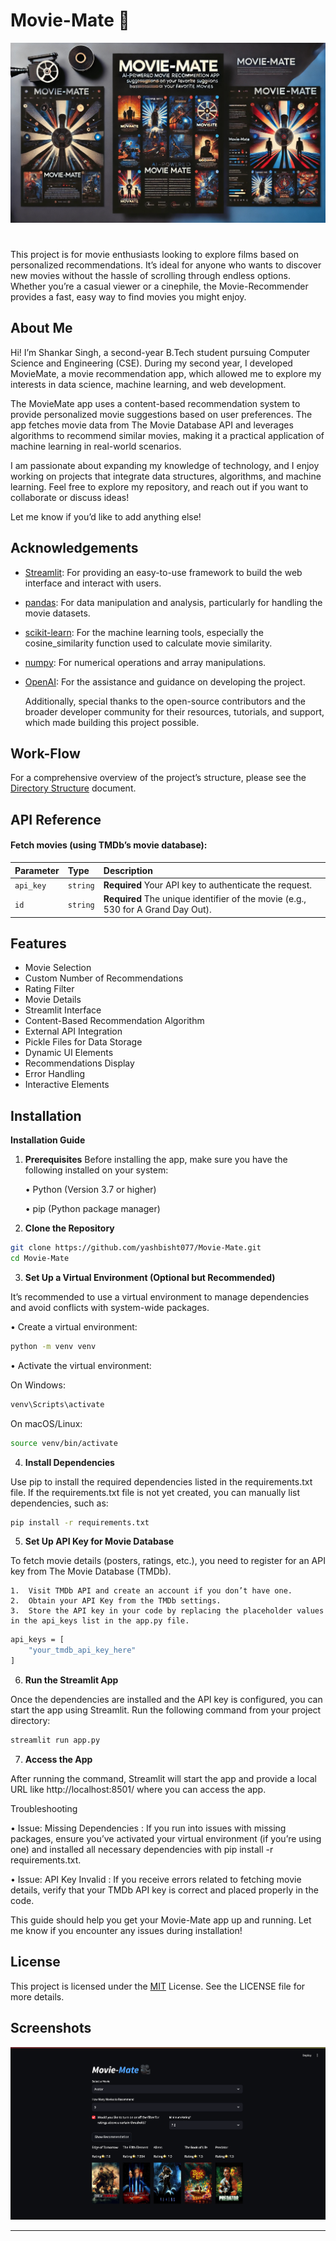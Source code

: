 # Movie-Mate 🎥
![preview](https://github.com/yashbisht077/Movie-Mate/blob/main/utils/image.jpeg?raw=true)
#

This project is for movie enthusiasts looking to explore films based on personalized recommendations. It’s ideal for anyone who wants to discover new movies without the hassle of scrolling through endless options. Whether you’re a casual viewer or a cinephile, the Movie-Recommender provides a fast, easy way to find movies you might enjoy.

## About Me
Hi! I’m Shankar Singh, a second-year B.Tech student pursuing Computer Science and Engineering (CSE). During my second year, I developed MovieMate, a movie recommendation app, which allowed me to explore my interests in data science, machine learning, and web development.

The MovieMate app uses a content-based recommendation system to provide personalized movie suggestions based on user preferences. The app fetches movie data from The Movie Database API and leverages algorithms to recommend similar movies, making it a practical application of machine learning in real-world scenarios.

I am passionate about expanding my knowledge of technology, and I enjoy working on projects that integrate data structures, algorithms, and machine learning. Feel free to explore my repository, and reach out if you want to collaborate or discuss ideas!

Let me know if you’d like to add anything else!
## Acknowledgements

 - [Streamlit](https://streamlit.io/):
    For providing an easy-to-use framework to build the web interface and interact with users.
 - [pandas](https://pandas.pydata.org/):
    For data manipulation and analysis, particularly for handling the movie datasets.
 - [scikit-learn](https://scikit-learn.org/stable/):
    For the machine learning tools, especially the cosine_similarity function used to calculate movie similarity.
 - [numpy](https://numpy.org/):
    For numerical operations and array manipulations.
 - [OpenAI](https://openai.com/):
    For the assistance and guidance on developing the project.

    Additionally, special thanks to the open-source contributors and the broader developer community for their resources, tutorials, and support, which made building this project possible.

## Work-Flow
For a comprehensive overview of the project’s structure, please see the [Directory Structure](https://github.com/yashbisht077/Movie-Mate/blob/main/utils/Work-Flow.md) document.

## API Reference

#### Fetch movies (using TMDb’s movie database):


| Parameter | Type     | Description                |
| :-------- | :------- | :------------------------- |
| `api_key` | `string` | **Required** Your API key to authenticate the request. |
| `id` | `string` | **Required** The unique identifier of the movie (e.g., 530 for A Grand Day Out). |





## Features

- Movie Selection
- Custom Number of Recommendations
- Rating Filter
- Movie Details
- Streamlit Interface
- Content-Based Recommendation Algorithm
- External API Integration
- Pickle Files for Data Storage
- Dynamic UI Elements
- Recommendations Display
- Error Handling
- Interactive Elements


## Installation

**Installation Guide**

1. **Prerequisites**
Before installing the app, make sure you have the following installed on your system:

    •	Python (Version 3.7 or higher)

    •	pip (Python package manager)


2. **Clone the Repository**
```bash
git clone https://github.com/yashbisht077/Movie-Mate.git
cd Movie-Mate
```
3. **Set Up a Virtual Environment (Optional but Recommended)**

It’s recommended to use a virtual environment to manage dependencies and avoid conflicts with system-wide packages.

•	Create a virtual environment:
```bash
python -m venv venv
```
•	Activate the virtual environment:

On Windows:
```bash
venv\Scripts\activate
```
On macOS/Linux:
```bash
source venv/bin/activate
```

4. **Install Dependencies**

Use pip to install the required dependencies listed in the requirements.txt file. If the requirements.txt file is not yet created, you can manually list dependencies, such as:
```bash
pip install -r requirements.txt
```
5. **Set Up API Key for Movie Database**

To fetch movie details (posters, ratings, etc.), you need to register for an API key from The Movie Database (TMDb).

    1.	Visit TMDb API and create an account if you don’t have one.
    2.	Obtain your API Key from the TMDb settings.
    3.	Store the API key in your code by replacing the placeholder values in the api_keys list in the app.py file.
```bash
api_keys = [
    "your_tmdb_api_key_here"
]
```
6. **Run the Streamlit App**

Once the dependencies are installed and the API key is configured, you can start the app using Streamlit. Run the following command from your project directory:
```bash
streamlit run app.py
```
7. **Access the App**

After running the command, Streamlit will start the app and provide a local URL like http://localhost:8501/ where you can access the app.

Troubleshooting

•	Issue: Missing Dependencies :
If you run into issues with missing packages, ensure you’ve activated your virtual environment (if you’re using one) and installed all necessary dependencies with pip install -r requirements.txt.

•	Issue: API Key Invalid :
If you receive errors related to fetching movie details, verify that your TMDb API key is correct and placed properly in the code.

This guide should help you get your Movie-Mate app up and running. Let me know if you encounter any issues during installation!
## License

This project is licensed under the [MIT](https://github.com/yashbisht077/Movie-Mate/blob/main/LICENSE) License. See the LICENSE file for more details.



## Screenshots

![SS](https://github.com/yashbisht077/Movie-Mate/blob/main/utils/SS.png?raw=true)
<br/>
___
